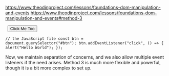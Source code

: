 https://www.theodinproject.com/lessons/foundations-dom-manipulation-and-events
<https://www.theodinproject.com/lessons/foundations-dom-manipulation-and-events#method-3>


<code><!-- the HTML file -->
<button id="btn">Click Me Too</button>
</code>


<code>// the JavaScript file
const btn = document.querySelector("#btn");
btn.addEventListener("click", () => {
  alert("Hello World");
});
</code>

Now, we maintain separation of concerns, and we also allow multiple event listeners if the need arises. Method 3 is much more flexible and powerful, though it is a bit more complex to set up.